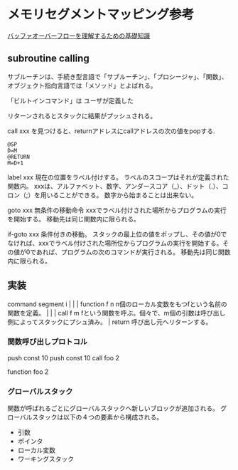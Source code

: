 # メモリセグメントマッピング参考

[バッファオーバーフローを理解するための基礎知識](https://www.ipa.go.jp/security/awareness/vendor/programmingv2/contents/c006.html)


## subroutine calling

サブルーチンは、手続き型言語で「サブルーチン」、「プロシージャ」、「関数」、オブジェクト指向言語では「メソッド」とよばれる。

「ビルトインコマンド」は
ユーザが定義した

リターンされるとスタックに結果がプッシュされる。

call xxx
を見つけると、returnアドレスにcallアドレスの次の値をpopする.

```hack(asm)
@SP
D=M
@RETURN
M=D+1

```


label xxx
  現在の位置をラベル付けする。
  ラベルのスコープはそれが定義された関数内。
  xxxは、アルファベット、数字、アンダースコア（_）、ドット（.）、コロン（;）を用いることができる。
  数字から始まることは出来ない。

goto xxx
  無条件の移動命令
  xxxでラベル付けされた場所からプログラムの実行を開始する。
  移動先は同じ関数内に限られる。

if-goto xxx
  条件付きの移動。
  スタックの最上位の値をポップし、その値が0でなければ、xxxでラベル付けされた場所位からプログラムの実行を開始する。その値が0であれば、プログラムの次のコマンドが実行される。
  移動先は同じ関数内に限られる。

## 実装

  command  segment i
     |        |    |
  function    f    n
    n個のローカル変数をもつfという名前の関数を定義。
     |        |    |
  call        f    m
    fという関数を呼ぶ。個々で、m個の引数は呼び出し側によってスタックにプシュ済み。
     |
  return
    呼び出し元へリターンする。


### 関数呼び出しプロトコル

push const 10
push const 10
call foo 2

function foo 2


### グローバルスタック

関数が呼ばれるごとにグローバルスタックへ新しいブロックが追加される。
グローバルスタックは以下の４つの要素から構成される。

- 引数
- ポインタ
- ローカル変数
- ワーキングスタック

